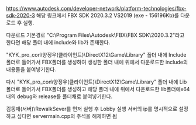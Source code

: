https://www.autodesk.com/developer-network/platform-technologies/fbx-sdk-2020-3
해당 링크에서 FBX SDK 2020.3.2 VS2019 (exe - 156196Kb)를 다운로드 후 실행.

다운로드 기본경로 "C:\Program Files\Autodesk\FBX\FBX SDK\2020.3.2"라고 한다면
해당 폴더 내에 include와 lib가 존재한다.

"KYK_pro_con\양정우(클라이언트)\DirectX12\Game\Library" 폴더 내에 Include폴더로 들어가서
FBX폴더를 생성하여 생성한 폴더 내에 위에서 다운로드한 include의 내용물을 붙여넣기한다.

다시 "KYK_pro_con\양정우(클라이언트)\DirectX12\Game\Library" 폴더 내에 Lib폴더로 들어가서
FBX폴더를 생성하고 해당 폴더 내에 위에서 다운로드한 lib폴더에x64내의 debug와 release를 폴더채로 붙여넣기한다.


김동재(서버)\RewalkSever를 먼저 실행 후 Lobby 실행
서버의 ip를 명시적으로 설정하고 싶다면 servermain.cpp의 주석을 해제하면 됨
